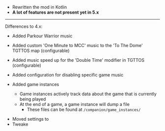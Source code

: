 * Rewritten the mod in Kotlin
* **A lot of features are not present yet in 5.x**

---

Differences to 4.x:

+ Added Parkour Warrior music
+ Added custom 'One Minute to MCC' music to the 'To The Dome' TGTTOS map (configurable)
+ Added music speed up for the 'Double Time' modifier in TGTTOS (configurable)
+ Added configuration for disabling specific game music


+ Added game instances
    + Game instances actively track data about the game that is currently being played
    + At the end of a game, a game instance will dump a file
      + These files can be found at `/companion/game_instances/`


* Moved settings to 
* Tweake
